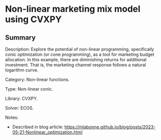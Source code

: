 # Non-linear marketing mix model using CVXPY

## Summary
Description: Explore the potential of non-linear programming, specifically conic optimization (or cone programming), as a tool for marketing budget allocation.
In this example, there are diminishing returns for additional investment. That is, the marketing channel response follows a natural logarithm curve.

Category: Non-linear functions.

Type: Non-linear conic.

Library: CVXPY.

Solver: ECOS.

Notes:
- Described in blog article: https://mlabonne.github.io/blog/posts/2023-05-21-Nonlinear_optimization.html
